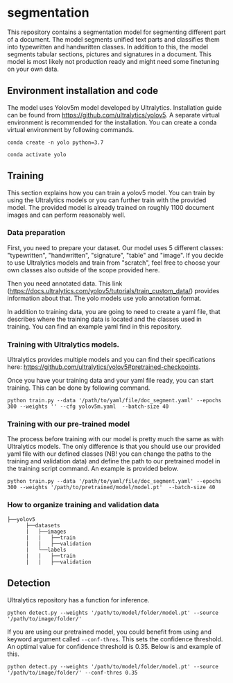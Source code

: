 # segmentation

This repository contains a segmentation model for segmenting different part of a document. The model segments unified text parts and classifies them into typewritten and handwritten classes. In addition to this, the model segments tabular sections, pictures and signatures in a document. This model is most likely not production ready and might need some finetuning on your own data.  

## Environment installation and code

The model uses Yolov5m model developed by Ultralytics. Installation guide can be found from https://github.com/ultralytics/yolov5. A separate virtual environment is recommended for the installation. You can create a conda virtual environment by following commands. 

```conda create -n yolo python=3.7```

```conda activate yolo```

## Training

This section explains how you can train a yolov5 model. You can train by using the Ultralytics models or you can further train with the provided model. The provided model is already trained on roughly 1100 document images and can perform reasonably well. 

### Data preparation

First, you need to prepare your dataset. Our model uses 5 different classes: "typewritten", "handwritten", "signature", "table" and "image". If you decide to use Ultralytics models and train from "scratch", feel free to choose your own classes also outside of the scope provided here. 

Then you need annotated data. This link (https://docs.ultralytics.com/yolov5/tutorials/train_custom_data/) provides information about that. The yolo models use yolo annotation format.

In addition to training data, you are going to need to create a yaml file, that describes where the training data is located and the classes used in training. You can find an example yaml find in this repository. 

### Training with Ultralytics models. 

Ultralytics provides multiple models and you can find their specifications here: https://github.com/ultralytics/yolov5#pretrained-checkpoints.

Once you have your training data and your yaml file ready, you can start training. This can be done by following command.

```python train.py --data '/path/to/yaml/file/doc_segment.yaml' --epochs 300 --weights '' --cfg yolov5m.yaml  --batch-size 40```

### Training with our pre-trained model

The process before training with our model is pretty much the same as with Ultralytics models. The only difference is that you should use our provided yaml file with our defined classes (NB! you can change the paths to the training and validation data) and define the path to our pretrained model in the training script command. An example is provided below.

```python train.py --data '/path/to/yaml/file/doc_segment.yaml' --epochs 300 --weights '/path/to/pretrained/model/model.pt'  --batch-size 40```

### How to organize training and validation data

```
├──yolov5
      ├──datasets
      |   ├──images
      |   |   ├──train
      |   |   ├──validation
      |   └──labels
      |   |   ├──train
      |   |   ├──validation
```


## Detection

Ultralytics repository has a function for inference. 

```python detect.py --weights '/path/to/model/folder/model.pt' --source '/path/to/image/folder/'```

If you are using our pretrained model, you could benefit from using and keyword argument called `--conf-thres`. This sets the confidence threshold. An optimal value for confidence threshold is 0.35. Below is and example of this.

```python detect.py --weights '/path/to/model/folder/model.pt' --source '/path/to/image/folder/' --conf-thres 0.35```
